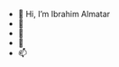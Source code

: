 - 👋 Hi, I’m Ibrahim Almatar
- 👀 
- 🌱 
- 💞️ 
- 📫 

<!---
ibramatar07/ibramatar07 is a ✨ special ✨ repository because its `README.md` (this file) appears on your GitHub profile.
You can click the Preview link to take a look at your changes.
--->
